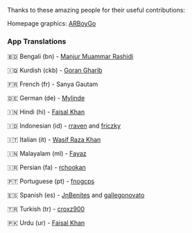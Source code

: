 <p>Thanks to these amazing people for their useful contributions:</p>

Homepage graphics: [ARBoyGo](https://github.com/ARBoyGo)

### App Translations

🇧🇩 Bengali (bn) - [Manjur Muammar Rashidi](https://github.com/rashidi77)

🇮🇶 Kurdish (ckb) - [Goran Gharib](https://github.com/GoRan909)

🇫🇷 French (fr) - Sanya Gautam

🇩🇪 German (de) - [Mylinde](https://github.com/Mylinde)

🇮🇳 Hindi (hi) - [Faisal Khan](https://github.com/faisalcodes)

🇮🇩 Indonesian (id) - [rraven](https://instagram.com/r4ravv) and [friczky](https://github.com/friczky)

🇮🇹 Italian (it) - [Wasif Raza Khan](https://www.instagram.com/wasifffff5)

🇮🇳 Malayalam (ml) - [Fayaz](https://github.com/Sharpentine)

🇮🇷 Persian (fa) - [rchookan](https://github.com/rchookan)

🇵🇹 Portuguese (pt) - [fnogcps](https://github.com/fnogcps)

🇪🇸 Spanish (es) - [JnBenites](https://github.com/JnBenites) and [gallegonovato](https://github.com/gallegonovato)

🇹🇷 Turkish (tr) - [croxz900](https://github.com/croxz900)

🇵🇰 Urdu (ur) - [Faisal Khan](https://github.com/faisalcodes)
